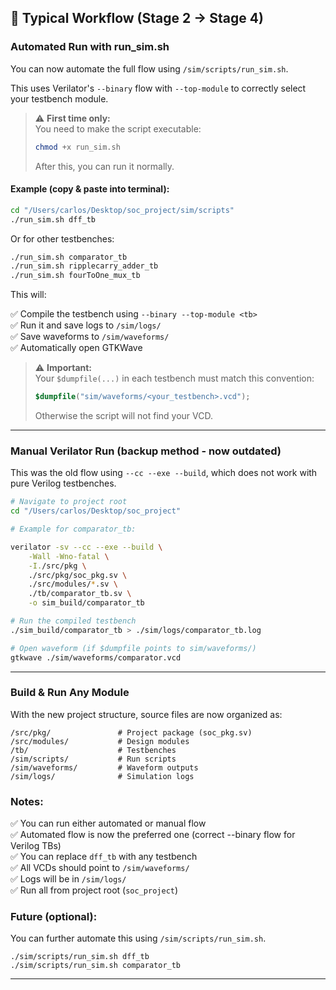 ## 🚀 Typical Workflow (Stage 2 → Stage 4)

### Automated Run with run_sim.sh

You can now automate the full flow using `/sim/scripts/run_sim.sh`.

This uses Verilator's `--binary` flow with `--top-module` to correctly select your testbench module.

> ⚠️ **First time only:**  
> You need to make the script executable:  
> ```bash
> chmod +x run_sim.sh
> ```  
> After this, you can run it normally.

#### Example (copy & paste into terminal):

```bash
cd "/Users/carlos/Desktop/soc_project/sim/scripts"
./run_sim.sh dff_tb
```

Or for other testbenches:

```bash
./run_sim.sh comparator_tb
./run_sim.sh ripplecarry_adder_tb
./run_sim.sh fourToOne_mux_tb
```

This will:

✅ Compile the testbench using `--binary --top-module <tb>`  
✅ Run it and save logs to `/sim/logs/`  
✅ Save waveforms to `/sim/waveforms/`  
✅ Automatically open GTKWave  

> ⚠️ **Important:**  
> Your `$dumpfile(...)` in each testbench must match this convention:  
> ```systemverilog
> $dumpfile("sim/waveforms/<your_testbench>.vcd");
> ```  
> Otherwise the script will not find your VCD.

---

### Manual Verilator Run (backup method - now outdated)

This was the old flow using `--cc --exe --build`, which does not work with pure Verilog testbenches.

```bash
# Navigate to project root
cd "/Users/carlos/Desktop/soc_project"

# Example for comparator_tb:

verilator -sv --cc --exe --build \
    -Wall -Wno-fatal \
    -I./src/pkg \
    ./src/pkg/soc_pkg.sv \
    ./src/modules/*.sv \
    ./tb/comparator_tb.sv \
    -o sim_build/comparator_tb

# Run the compiled testbench
./sim_build/comparator_tb > ./sim/logs/comparator_tb.log

# Open waveform (if $dumpfile points to sim/waveforms/)
gtkwave ./sim/waveforms/comparator.vcd
```

---

### Build & Run Any Module

With the new project structure, source files are now organized as:

```
/src/pkg/               # Project package (soc_pkg.sv)
/src/modules/           # Design modules
/tb/                    # Testbenches
/sim/scripts/           # Run scripts
/sim/waveforms/         # Waveform outputs
/sim/logs/              # Simulation logs
```

### Notes:

✅ You can run either automated or manual flow  
✅ Automated flow is now the preferred one (correct --binary flow for Verilog TBs)  
✅ You can replace `dff_tb` with any testbench  
✅ All VCDs should point to `/sim/waveforms/`  
✅ Logs will be in `/sim/logs/`  
✅ Run all from project root (`soc_project`)

### Future (optional):

You can further automate this using `/sim/scripts/run_sim.sh`.

```
./sim/scripts/run_sim.sh dff_tb
./sim/scripts/run_sim.sh comparator_tb
```

---

